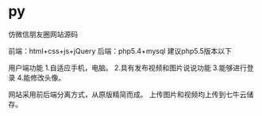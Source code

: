 # py
仿微信朋友圈网站源码

前端：html+css+js+jQuery
后端：php5.4+mysql 建议php5.5版本以下


用户端功能
1.自适应手机，电脑。
2.具有发布视频和图片说说功能
3.能够进行登录
4.能修改头像。

网站采用前后端分离方式，从原版精简而成。
上传图片和视频均上传到七牛云储存。
